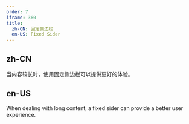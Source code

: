 ```yaml
---
order: 7
iframe: 360
title:
  zh-CN: 固定侧边栏
  en-US: Fixed Sider
---
```


## zh-CN

当内容较长时，使用固定侧边栏可以提供更好的体验。

## en-US

When dealing with long content, a fixed sider can provide a better user experience.

<style>
  [data-theme="dark"] .site-layout .site-layout-background {
    background: #141414;
  }
</style>
